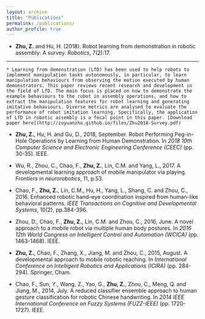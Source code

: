 ```yaml
---
layout: archive
title: "Publications"
permalink: /publications/
author_profile: true
---
```



* **Zhu, Z.** and Hu, H. (2018). Robot learning from demonstration in robotic assembly: A survey. <var>Robotics</var>, 7(2):17.
---
    * Learning from demonstration (LfD) has been used to help robots to implement manipulation tasks autonomously, in particular, to learn manipulation behaviours from observing the motion executed by human demonstrators. This paper reviews recent research and development in the field of LfD. The main focus is placed on how to demonstrate the example behaviours to the robot in assembly operations, and how to extract the manipulation features for robot learning and generating imitative behaviours. Diverse metrics are analysed to evaluate the performance of robot imitation learning. Specifically, the application of LfD in robotic assembly is a focal point in this paper. [Download paper here](http://zuyuanzhu.github.io/files/Zhu2018-Survey.pdf)

* **Zhu, Z.**, Hu, H. and Gu, D., 2018, September. Robot Performing Peg-in-Hole Operations by Learning from Human Demonstration. In <var>2018 10th Computer Science and Electronic Engineering Conference (CEEC)</var> (pp. 30-35). IEEE.

* Wu, R., Zhou, C., Chao, F., **Zhu, Z.**, Lin, C.M. and Yang, L., 2017. A developmental learning approach of mobile manipulator via playing. <var>Frontiers in neurorobotics</var>, 11, p.53.

* Chao, F., **Zhu, Z.**, Lin, C.M., Hu, H., Yang, L., Shang, C. and Zhou, C., 2016. Enhanced robotic hand–eye coordination inspired from human-like behavioral patterns. <var>IEEE Transactions on Cognitive and Developmental Systems</var>, 10(2), pp.384-396.

* Zhou, D., Chao, F., **Zhu, Z.**, Lin, C.M. and Zhou, C., 2016, June. A novel approach to a mobile robot via multiple human body postures. In <var>2016 12th World Congress on Intelligent Control and Automation (WCICA)</var> (pp. 1463-1468). IEEE.

* **Zhu, Z.**, Chao, F., Zhang, X., Jiang, M. and Zhou, C., 2015, August. A developmental approach to mobile robotic reaching. In <var>International Conference on Intelligent Robotics and Applications (ICIRA)</var> (pp. 284-294). Springer, Cham.

* Chao, F., Sun, Y., Wang, Z., Yao, G., **Zhu, Z.**, Zhou, C., Meng, Q. and Jiang, M., 2014, July. A reduced classifier ensemble approach to human gesture classification for robotic Chinese handwriting. In <var>2014 IEEE International Conference on Fuzzy Systems (FUZZ-IEEE)</var> (pp. 1720-1727). IEEE.





<!-- {% if author.googlescholar %}
  You can also find my articles on <u><a href="{{author.googlescholar}}">my Google Scholar profile</a>.</u>
{% endif %}

{% include base_path %}

{% for post in site.publications reversed %}
  {% include archive-single.html %}
{% endfor %} -->
